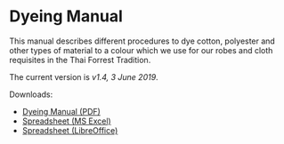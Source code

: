 # Dyeing Manual

This manual describes different procedures to dye cotton, polyester and
other types of material to a colour which we use for our robes and cloth
requisites in the Thai Forrest Tradition.

The current version is *v1.4, 3 June 2019*.

Downloads:

- [Dyeing Manual (PDF)](https://ticivara.github.io/dyeing-manual/Dyeing-Manual.pdf)
- [Spreadsheet (MS Excel)](https://ticivara.github.io/dyeing-manual/Dyeing-Manual-Excel.xlsx)
- [Spreadsheet (LibreOffice)](https://ticivara.github.io/dyeing-manual/Dyeing-Manual.ods)

